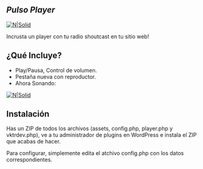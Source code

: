 ## _Pulso Player_

[![N|Solid](https://vktrdev.cl/github/PulsoPlayer/wordpresslogo.png)](https://cl.wordpress.org/)

Incrusta un player con tu radio shoutcast en tu sitio web!

## ¿Qué Incluye?

- Play/Pausa, Control de volumen.
- Pestaña nueva con reproductor.
- Ahora Sonando:

[![N|Solid](https://vktrdev.cl/github/PulsoPlayer/player.png)](https://vktrdev.cl/radiopulso/)

## Instalación

Has un ZIP de todos los archivos (assets, config.php, player.php y vktrdev.php), ve a tu administrador de plugins en WordPress e instala el ZIP que acabas de hacer.

Para configurar, simplemente edita el atchivo config.php con los datos correspondientes.
